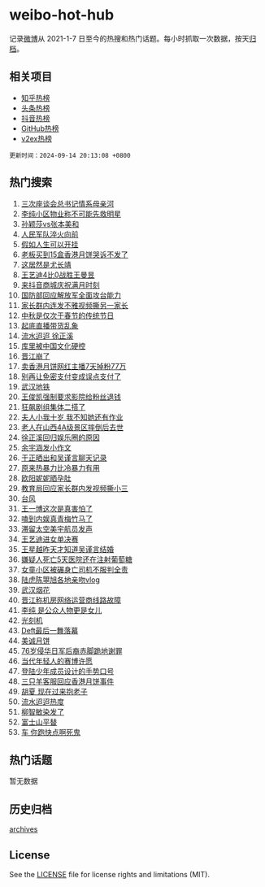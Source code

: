 # weibo-hot-hub

记录[微博](https://www.weibo.com)从 2021-1-7 日至今的热搜和热门话题。每小时抓取一次数据，按天[归档](archives)。

## 相关项目

- [知乎热榜](https://github.com/lonnyzhang423/zhihu-hot-hub)
- [头条热榜](https://github.com/lonnyzhang423/toutiao-hot-hub)
- [抖音热榜](https://github.com/lonnyzhang423/douyin-hot-hub)
- [GitHub热榜](https://github.com/lonnyzhang423/github-hot-hub)
- [v2ex热榜](https://github.com/lonnyzhang423/v2ex-hot-hub)


`更新时间：2024-09-14 20:13:08 +0800`

## 热门搜索

1. [三次座谈会总书记情系母亲河](https://m.weibo.cn/search?containerid=100103type%3D1%26t%3D10%26q%3D%23%E4%B8%89%E6%AC%A1%E5%BA%A7%E8%B0%88%E4%BC%9A%E6%80%BB%E4%B9%A6%E8%AE%B0%E6%83%85%E7%B3%BB%E6%AF%8D%E4%BA%B2%E6%B2%B3%23&stream_entry_id=51&isnewpage=1&extparam=seat%3D1%26dgr%3D0%26filter_type%3Drealtimehot%26stream_entry_id%3D51%26c_type%3D51%26q%3D%2523%25E4%25B8%2589%25E6%25AC%25A1%25E5%25BA%25A7%25E8%25B0%2588%25E4%25BC%259A%25E6%2580%25BB%25E4%25B9%25A6%25E8%25AE%25B0%25E6%2583%2585%25E7%25B3%25BB%25E6%25AF%258D%25E4%25BA%25B2%25E6%25B2%25B3%2523%26cate%3D10103%26pos%3D0%26display_time%3D1726315987%26pre_seqid%3D17263159873490123437344)
1. [李纯小区物业称不可能先救明星](https://m.weibo.cn/search?containerid=100103type%3D1%26t%3D10%26q%3D%23%E6%9D%8E%E7%BA%AF%E5%B0%8F%E5%8C%BA%E7%89%A9%E4%B8%9A%E7%A7%B0%E4%B8%8D%E5%8F%AF%E8%83%BD%E5%85%88%E6%95%91%E6%98%8E%E6%98%9F%23&stream_entry_id=31&isnewpage=1&extparam=seat%3D1%26dgr%3D0%26stream_entry_id%3D31%26pos%3D0%26realpos%3D1%26filter_type%3Drealtimehot%26lcate%3D5001%26flag%3D1%26band_rank%3D1%26q%3D%2523%25E6%259D%258E%25E7%25BA%25AF%25E5%25B0%258F%25E5%258C%25BA%25E7%2589%25A9%25E4%25B8%259A%25E7%25A7%25B0%25E4%25B8%258D%25E5%258F%25AF%25E8%2583%25BD%25E5%2585%2588%25E6%2595%2591%25E6%2598%258E%25E6%2598%259F%2523%26cate%3D5001%26c_type%3D31%26display_time%3D1726315987%26pre_seqid%3D17263159873490123437344)
1. [孙颖莎vs张本美和](https://m.weibo.cn/search?containerid=100103type%3D1%26t%3D10%26q%3D%E5%AD%99%E9%A2%96%E8%8E%8Evs%E5%BC%A0%E6%9C%AC%E7%BE%8E%E5%92%8C&stream_entry_id=31&isnewpage=1&extparam=seat%3D1%26dgr%3D0%26stream_entry_id%3D31%26pos%3D1%26realpos%3D2%26filter_type%3Drealtimehot%26lcate%3D5001%26flag%3D1%26band_rank%3D2%26q%3D%25E5%25AD%2599%25E9%25A2%2596%25E8%258E%258Evs%25E5%25BC%25A0%25E6%259C%25AC%25E7%25BE%258E%25E5%2592%258C%26cate%3D5001%26c_type%3D31%26display_time%3D1726315987%26pre_seqid%3D17263159873490123437344)
1. [人民军队淬火向前](https://m.weibo.cn/search?containerid=100103type%3D1%26t%3D10%26q%3D%23%E4%BA%BA%E6%B0%91%E5%86%9B%E9%98%9F%E6%B7%AC%E7%81%AB%E5%90%91%E5%89%8D%23&stream_entry_id=31&isnewpage=1&extparam=seat%3D1%26dgr%3D0%26stream_entry_id%3D31%26pos%3D2%26realpos%3D3%26filter_type%3Drealtimehot%26lcate%3D5001%26flag%3D0%26band_rank%3D3%26q%3D%2523%25E4%25BA%25BA%25E6%25B0%2591%25E5%2586%259B%25E9%2598%259F%25E6%25B7%25AC%25E7%2581%25AB%25E5%2590%2591%25E5%2589%258D%2523%26cate%3D5001%26c_type%3D31%26display_time%3D1726315987%26pre_seqid%3D17263159873490123437344)
1. [假如人生可以开挂](https://m.weibo.cn/search?containerid=100103type%3D1%26t%3D10%26q%3D%23%E5%81%87%E5%A6%82%E4%BA%BA%E7%94%9F%E5%8F%AF%E4%BB%A5%E5%BC%80%E6%8C%82%23&stream_entry_id=31&isnewpage=1&extparam=seat%3D1%26is_ad_pos%3D1%26adid%3D254752%26stream_entry_id%3D31%26pos%3D3%26band_rank%3D4%26filter_type%3Drealtimehot%26lcate%3D5001%26c_type%3D31%26topic_ad%3D1%26q%3D%2523%25E5%2581%2587%25E5%25A6%2582%25E4%25BA%25BA%25E7%2594%259F%25E5%258F%25AF%25E4%25BB%25A5%25E5%25BC%2580%25E6%258C%2582%2523%26cate%3D5001%26dgr%3D0%26display_time%3D1726315987%26pre_seqid%3D17263159873490123437344)
1. [老板买到15盒香港月饼哭诉不发了](https://m.weibo.cn/search?containerid=100103type%3D1%26t%3D10%26q%3D%23%E8%80%81%E6%9D%BF%E4%B9%B0%E5%88%B015%E7%9B%92%E9%A6%99%E6%B8%AF%E6%9C%88%E9%A5%BC%E5%93%AD%E8%AF%89%E4%B8%8D%E5%8F%91%E4%BA%86%23&stream_entry_id=31&isnewpage=1&extparam=seat%3D1%26dgr%3D0%26stream_entry_id%3D31%26pos%3D4%26realpos%3D4%26filter_type%3Drealtimehot%26lcate%3D5001%26flag%3D2%26band_rank%3D4%26q%3D%2523%25E8%2580%2581%25E6%259D%25BF%25E4%25B9%25B0%25E5%2588%25B015%25E7%259B%2592%25E9%25A6%2599%25E6%25B8%25AF%25E6%259C%2588%25E9%25A5%25BC%25E5%2593%25AD%25E8%25AF%2589%25E4%25B8%258D%25E5%258F%2591%25E4%25BA%2586%2523%26cate%3D5001%26c_type%3D31%26display_time%3D1726315987%26pre_seqid%3D17263159873490123437344)
1. [这居然是尤长靖](https://m.weibo.cn/search?containerid=100103type%3D1%26t%3D10%26q%3D%E8%BF%99%E5%B1%85%E7%84%B6%E6%98%AF%E5%B0%A4%E9%95%BF%E9%9D%96&stream_entry_id=31&isnewpage=1&extparam=seat%3D1%26dgr%3D0%26stream_entry_id%3D31%26pos%3D5%26realpos%3D5%26filter_type%3Drealtimehot%26lcate%3D5001%26flag%3D1%26band_rank%3D5%26q%3D%25E8%25BF%2599%25E5%25B1%2585%25E7%2584%25B6%25E6%2598%25AF%25E5%25B0%25A4%25E9%2595%25BF%25E9%259D%2596%26cate%3D5001%26c_type%3D31%26display_time%3D1726315987%26pre_seqid%3D17263159873490123437344)
1. [王艺迪4比0战胜王曼昱](https://m.weibo.cn/search?containerid=100103type%3D1%26t%3D10%26q%3D%23%E7%8E%8B%E8%89%BA%E8%BF%AA4%E6%AF%940%E6%88%98%E8%83%9C%E7%8E%8B%E6%9B%BC%E6%98%B1%23&stream_entry_id=31&isnewpage=1&extparam=seat%3D1%26dgr%3D0%26stream_entry_id%3D31%26pos%3D6%26realpos%3D6%26filter_type%3Drealtimehot%26lcate%3D5001%26flag%3D1%26band_rank%3D6%26q%3D%2523%25E7%258E%258B%25E8%2589%25BA%25E8%25BF%25AA4%25E6%25AF%25940%25E6%2588%2598%25E8%2583%259C%25E7%258E%258B%25E6%259B%25BC%25E6%2598%25B1%2523%26cate%3D5001%26c_type%3D31%26display_time%3D1726315987%26pre_seqid%3D17263159873490123437344)
1. [来抖音商城庆祝满月时刻](https://m.weibo.cn/search?containerid=100103type%3D1%26t%3D10%26q%3D%23%E6%9D%A5%E6%8A%96%E9%9F%B3%E5%95%86%E5%9F%8E%E5%BA%86%E7%A5%9D%E6%BB%A1%E6%9C%88%E6%97%B6%E5%88%BB%23&stream_entry_id=31&isnewpage=1&extparam=seat%3D1%26is_ad_pos%3D1%26adid%3D254978%26stream_entry_id%3D31%26pos%3D7%26band_rank%3D7%26filter_type%3Drealtimehot%26lcate%3D5001%26c_type%3D31%26topic_ad%3D1%26q%3D%2523%25E6%259D%25A5%25E6%258A%2596%25E9%259F%25B3%25E5%2595%2586%25E5%259F%258E%25E5%25BA%2586%25E7%25A5%259D%25E6%25BB%25A1%25E6%259C%2588%25E6%2597%25B6%25E5%2588%25BB%2523%26cate%3D5001%26dgr%3D0%26display_time%3D1726315987%26pre_seqid%3D17263159873490123437344)
1. [国防部回应解放军全面攻台能力](https://m.weibo.cn/search?containerid=100103type%3D1%26t%3D10%26q%3D%23%E5%9B%BD%E9%98%B2%E9%83%A8%E5%9B%9E%E5%BA%94%E8%A7%A3%E6%94%BE%E5%86%9B%E5%85%A8%E9%9D%A2%E6%94%BB%E5%8F%B0%E8%83%BD%E5%8A%9B%23&stream_entry_id=31&isnewpage=1&extparam=seat%3D1%26dgr%3D0%26stream_entry_id%3D31%26pos%3D8%26realpos%3D7%26filter_type%3Drealtimehot%26lcate%3D5001%26flag%3D0%26band_rank%3D7%26q%3D%2523%25E5%259B%25BD%25E9%2598%25B2%25E9%2583%25A8%25E5%259B%259E%25E5%25BA%2594%25E8%25A7%25A3%25E6%2594%25BE%25E5%2586%259B%25E5%2585%25A8%25E9%259D%25A2%25E6%2594%25BB%25E5%258F%25B0%25E8%2583%25BD%25E5%258A%259B%2523%26cate%3D5001%26c_type%3D31%26display_time%3D1726315987%26pre_seqid%3D17263159873490123437344)
1. [家长群内连发不雅视频撕另一家长](https://m.weibo.cn/search?containerid=100103type%3D1%26t%3D10%26q%3D%23%E5%AE%B6%E9%95%BF%E7%BE%A4%E5%86%85%E8%BF%9E%E5%8F%91%E4%B8%8D%E9%9B%85%E8%A7%86%E9%A2%91%E6%92%95%E5%8F%A6%E4%B8%80%E5%AE%B6%E9%95%BF%23&stream_entry_id=31&isnewpage=1&extparam=seat%3D1%26dgr%3D0%26stream_entry_id%3D31%26pos%3D9%26realpos%3D8%26filter_type%3Drealtimehot%26lcate%3D5001%26flag%3D0%26band_rank%3D8%26q%3D%2523%25E5%25AE%25B6%25E9%2595%25BF%25E7%25BE%25A4%25E5%2586%2585%25E8%25BF%259E%25E5%258F%2591%25E4%25B8%258D%25E9%259B%2585%25E8%25A7%2586%25E9%25A2%2591%25E6%2592%2595%25E5%258F%25A6%25E4%25B8%2580%25E5%25AE%25B6%25E9%2595%25BF%2523%26cate%3D5001%26c_type%3D31%26display_time%3D1726315987%26pre_seqid%3D17263159873490123437344)
1. [中秋是仅次于春节的传统节日](https://m.weibo.cn/search?containerid=100103type%3D1%26t%3D10%26q%3D%23%E4%B8%AD%E7%A7%8B%E6%98%AF%E4%BB%85%E6%AC%A1%E4%BA%8E%E6%98%A5%E8%8A%82%E7%9A%84%E4%BC%A0%E7%BB%9F%E8%8A%82%E6%97%A5%23&stream_entry_id=31&isnewpage=1&extparam=seat%3D1%26dgr%3D0%26stream_entry_id%3D31%26pos%3D10%26realpos%3D9%26filter_type%3Drealtimehot%26lcate%3D5001%26flag%3D0%26band_rank%3D9%26q%3D%2523%25E4%25B8%25AD%25E7%25A7%258B%25E6%2598%25AF%25E4%25BB%2585%25E6%25AC%25A1%25E4%25BA%258E%25E6%2598%25A5%25E8%258A%2582%25E7%259A%2584%25E4%25BC%25A0%25E7%25BB%259F%25E8%258A%2582%25E6%2597%25A5%2523%26cate%3D5001%26c_type%3D31%26display_time%3D1726315987%26pre_seqid%3D17263159873490123437344)
1. [起底直播带货乱象](https://m.weibo.cn/search?containerid=100103type%3D1%26t%3D10%26q%3D%23%E8%B5%B7%E5%BA%95%E7%9B%B4%E6%92%AD%E5%B8%A6%E8%B4%A7%E4%B9%B1%E8%B1%A1%23&stream_entry_id=31&isnewpage=1&extparam=seat%3D1%26dgr%3D0%26stream_entry_id%3D31%26pos%3D11%26realpos%3D10%26filter_type%3Drealtimehot%26lcate%3D5001%26flag%3D1%26band_rank%3D10%26q%3D%2523%25E8%25B5%25B7%25E5%25BA%2595%25E7%259B%25B4%25E6%2592%25AD%25E5%25B8%25A6%25E8%25B4%25A7%25E4%25B9%25B1%25E8%25B1%25A1%2523%26cate%3D5001%26c_type%3D31%26display_time%3D1726315987%26pre_seqid%3D17263159873490123437344)
1. [流水迢迢 徐正溪](https://m.weibo.cn/search?containerid=100103type%3D1%26t%3D10%26q%3D%E6%B5%81%E6%B0%B4%E8%BF%A2%E8%BF%A2+%E5%BE%90%E6%AD%A3%E6%BA%AA&stream_entry_id=31&isnewpage=1&extparam=seat%3D1%26dgr%3D0%26stream_entry_id%3D31%26pos%3D12%26realpos%3D11%26filter_type%3Drealtimehot%26lcate%3D5001%26flag%3D1%26band_rank%3D11%26q%3D%25E6%25B5%2581%25E6%25B0%25B4%25E8%25BF%25A2%25E8%25BF%25A2%2520%25E5%25BE%2590%25E6%25AD%25A3%25E6%25BA%25AA%26cate%3D5001%26c_type%3D31%26display_time%3D1726315987%26pre_seqid%3D17263159873490123437344)
1. [库里被中国文化硬控](https://m.weibo.cn/search?containerid=100103type%3D1%26t%3D10%26q%3D%23%E5%BA%93%E9%87%8C%E8%A2%AB%E4%B8%AD%E5%9B%BD%E6%96%87%E5%8C%96%E7%A1%AC%E6%8E%A7%23&stream_entry_id=31&isnewpage=1&extparam=seat%3D1%26dgr%3D0%26adid%3D255126%26stream_entry_id%3D31%26pos%3D13%26realpos%3D12%26filter_type%3Drealtimehot%26lcate%3D5001%26c_type%3D31%26band_rank%3D12%26q%3D%2523%25E5%25BA%2593%25E9%2587%258C%25E8%25A2%25AB%25E4%25B8%25AD%25E5%259B%25BD%25E6%2596%2587%25E5%258C%2596%25E7%25A1%25AC%25E6%258E%25A7%2523%26cate%3D5001%26flag%3D0%26display_time%3D1726315987%26pre_seqid%3D17263159873490123437344)
1. [晋江崩了](https://m.weibo.cn/search?containerid=100103type%3D1%26t%3D10%26q%3D%E6%99%8B%E6%B1%9F%E5%B4%A9%E4%BA%86&stream_entry_id=31&isnewpage=1&extparam=seat%3D1%26dgr%3D0%26stream_entry_id%3D31%26pos%3D14%26realpos%3D13%26filter_type%3Drealtimehot%26lcate%3D5001%26flag%3D2%26band_rank%3D13%26q%3D%25E6%2599%258B%25E6%25B1%259F%25E5%25B4%25A9%25E4%25BA%2586%26cate%3D5001%26c_type%3D31%26display_time%3D1726315987%26pre_seqid%3D17263159873490123437344)
1. [卖香港月饼网红主播7天掉粉77万](https://m.weibo.cn/search?containerid=100103type%3D1%26t%3D10%26q%3D%23%E5%8D%96%E9%A6%99%E6%B8%AF%E6%9C%88%E9%A5%BC%E7%BD%91%E7%BA%A2%E4%B8%BB%E6%92%AD7%E5%A4%A9%E6%8E%89%E7%B2%8977%E4%B8%87%23&stream_entry_id=31&isnewpage=1&extparam=seat%3D1%26dgr%3D0%26stream_entry_id%3D31%26pos%3D15%26realpos%3D14%26filter_type%3Drealtimehot%26lcate%3D5001%26flag%3D1%26band_rank%3D14%26q%3D%2523%25E5%258D%2596%25E9%25A6%2599%25E6%25B8%25AF%25E6%259C%2588%25E9%25A5%25BC%25E7%25BD%2591%25E7%25BA%25A2%25E4%25B8%25BB%25E6%2592%25AD7%25E5%25A4%25A9%25E6%258E%2589%25E7%25B2%258977%25E4%25B8%2587%2523%26cate%3D5001%26c_type%3D31%26display_time%3D1726315987%26pre_seqid%3D17263159873490123437344)
1. [别再让免密支付变成误点支付了](https://m.weibo.cn/search?containerid=100103type%3D1%26t%3D10%26q%3D%23%E5%88%AB%E5%86%8D%E8%AE%A9%E5%85%8D%E5%AF%86%E6%94%AF%E4%BB%98%E5%8F%98%E6%88%90%E8%AF%AF%E7%82%B9%E6%94%AF%E4%BB%98%E4%BA%86%23&stream_entry_id=31&isnewpage=1&extparam=seat%3D1%26dgr%3D0%26stream_entry_id%3D31%26pos%3D16%26realpos%3D15%26filter_type%3Drealtimehot%26lcate%3D5001%26flag%3D1%26band_rank%3D15%26q%3D%2523%25E5%2588%25AB%25E5%2586%258D%25E8%25AE%25A9%25E5%2585%258D%25E5%25AF%2586%25E6%2594%25AF%25E4%25BB%2598%25E5%258F%2598%25E6%2588%2590%25E8%25AF%25AF%25E7%2582%25B9%25E6%2594%25AF%25E4%25BB%2598%25E4%25BA%2586%2523%26cate%3D5001%26c_type%3D31%26display_time%3D1726315987%26pre_seqid%3D17263159873490123437344)
1. [武汉地铁](https://m.weibo.cn/search?containerid=100103type%3D1%26t%3D10%26q%3D%E6%AD%A6%E6%B1%89%E5%9C%B0%E9%93%81&stream_entry_id=31&isnewpage=1&extparam=seat%3D1%26dgr%3D0%26stream_entry_id%3D31%26pos%3D17%26realpos%3D16%26filter_type%3Drealtimehot%26lcate%3D5001%26flag%3D1%26band_rank%3D16%26q%3D%25E6%25AD%25A6%25E6%25B1%2589%25E5%259C%25B0%25E9%2593%2581%26cate%3D5001%26c_type%3D31%26display_time%3D1726315987%26pre_seqid%3D17263159873490123437344)
1. [王俊凯强制要求影院给粉丝退钱](https://m.weibo.cn/search?containerid=100103type%3D1%26t%3D10%26q%3D%23%E7%8E%8B%E4%BF%8A%E5%87%AF%E5%BC%BA%E5%88%B6%E8%A6%81%E6%B1%82%E5%BD%B1%E9%99%A2%E7%BB%99%E7%B2%89%E4%B8%9D%E9%80%80%E9%92%B1%23&stream_entry_id=31&isnewpage=1&extparam=seat%3D1%26dgr%3D0%26stream_entry_id%3D31%26pos%3D18%26realpos%3D17%26filter_type%3Drealtimehot%26lcate%3D5001%26flag%3D0%26band_rank%3D17%26q%3D%2523%25E7%258E%258B%25E4%25BF%258A%25E5%2587%25AF%25E5%25BC%25BA%25E5%2588%25B6%25E8%25A6%2581%25E6%25B1%2582%25E5%25BD%25B1%25E9%2599%25A2%25E7%25BB%2599%25E7%25B2%2589%25E4%25B8%259D%25E9%2580%2580%25E9%2592%25B1%2523%26cate%3D5001%26c_type%3D31%26display_time%3D1726315987%26pre_seqid%3D17263159873490123437344)
1. [狂飙剧组集体二搭了](https://m.weibo.cn/search?containerid=100103type%3D1%26t%3D10%26q%3D%E7%8B%82%E9%A3%99%E5%89%A7%E7%BB%84%E9%9B%86%E4%BD%93%E4%BA%8C%E6%90%AD%E4%BA%86&stream_entry_id=31&isnewpage=1&extparam=seat%3D1%26dgr%3D0%26stream_entry_id%3D31%26pos%3D19%26realpos%3D18%26filter_type%3Drealtimehot%26lcate%3D5001%26flag%3D0%26band_rank%3D18%26q%3D%25E7%258B%2582%25E9%25A3%2599%25E5%2589%25A7%25E7%25BB%2584%25E9%259B%2586%25E4%25BD%2593%25E4%25BA%258C%25E6%2590%25AD%25E4%25BA%2586%26cate%3D5001%26c_type%3D31%26display_time%3D1726315987%26pre_seqid%3D17263159873490123437344)
1. [夫人小我十岁 我不知她还有作业](https://m.weibo.cn/search?containerid=100103type%3D1%26t%3D10%26q%3D%E5%A4%AB%E4%BA%BA%E5%B0%8F%E6%88%91%E5%8D%81%E5%B2%81+%E6%88%91%E4%B8%8D%E7%9F%A5%E5%A5%B9%E8%BF%98%E6%9C%89%E4%BD%9C%E4%B8%9A&stream_entry_id=31&isnewpage=1&extparam=seat%3D1%26dgr%3D0%26stream_entry_id%3D31%26pos%3D20%26realpos%3D19%26filter_type%3Drealtimehot%26lcate%3D5001%26flag%3D2%26band_rank%3D19%26q%3D%25E5%25A4%25AB%25E4%25BA%25BA%25E5%25B0%258F%25E6%2588%2591%25E5%258D%2581%25E5%25B2%2581%2520%25E6%2588%2591%25E4%25B8%258D%25E7%259F%25A5%25E5%25A5%25B9%25E8%25BF%2598%25E6%259C%2589%25E4%25BD%259C%25E4%25B8%259A%26cate%3D5001%26c_type%3D31%26display_time%3D1726315987%26pre_seqid%3D17263159873490123437344)
1. [老人在山西4A级景区摔倒后去世](https://m.weibo.cn/search?containerid=100103type%3D1%26t%3D10%26q%3D%23%E8%80%81%E4%BA%BA%E5%9C%A8%E5%B1%B1%E8%A5%BF4A%E7%BA%A7%E6%99%AF%E5%8C%BA%E6%91%94%E5%80%92%E5%90%8E%E5%8E%BB%E4%B8%96%23&stream_entry_id=31&isnewpage=1&extparam=seat%3D1%26dgr%3D0%26stream_entry_id%3D31%26pos%3D21%26realpos%3D20%26filter_type%3Drealtimehot%26lcate%3D5001%26flag%3D1%26band_rank%3D20%26q%3D%2523%25E8%2580%2581%25E4%25BA%25BA%25E5%259C%25A8%25E5%25B1%25B1%25E8%25A5%25BF4A%25E7%25BA%25A7%25E6%2599%25AF%25E5%258C%25BA%25E6%2591%2594%25E5%2580%2592%25E5%2590%258E%25E5%258E%25BB%25E4%25B8%2596%2523%26cate%3D5001%26c_type%3D31%26display_time%3D1726315987%26pre_seqid%3D17263159873490123437344)
1. [徐正溪回归娱乐圈的原因](https://m.weibo.cn/search?containerid=100103type%3D1%26t%3D10%26q%3D%23%E5%BE%90%E6%AD%A3%E6%BA%AA%E5%9B%9E%E5%BD%92%E5%A8%B1%E4%B9%90%E5%9C%88%E7%9A%84%E5%8E%9F%E5%9B%A0%23&stream_entry_id=31&isnewpage=1&extparam=seat%3D1%26dgr%3D0%26stream_entry_id%3D31%26pos%3D22%26realpos%3D21%26filter_type%3Drealtimehot%26lcate%3D5001%26flag%3D1%26band_rank%3D21%26q%3D%2523%25E5%25BE%2590%25E6%25AD%25A3%25E6%25BA%25AA%25E5%259B%259E%25E5%25BD%2592%25E5%25A8%25B1%25E4%25B9%2590%25E5%259C%2588%25E7%259A%2584%25E5%258E%259F%25E5%259B%25A0%2523%26cate%3D5001%26c_type%3D31%26display_time%3D1726315987%26pre_seqid%3D17263159873490123437344)
1. [余宇涵发小作文](https://m.weibo.cn/search?containerid=100103type%3D1%26t%3D10%26q%3D%E4%BD%99%E5%AE%87%E6%B6%B5%E5%8F%91%E5%B0%8F%E4%BD%9C%E6%96%87&stream_entry_id=31&isnewpage=1&extparam=seat%3D1%26dgr%3D0%26stream_entry_id%3D31%26pos%3D23%26realpos%3D22%26filter_type%3Drealtimehot%26lcate%3D5001%26flag%3D2%26band_rank%3D22%26q%3D%25E4%25BD%2599%25E5%25AE%2587%25E6%25B6%25B5%25E5%258F%2591%25E5%25B0%258F%25E4%25BD%259C%25E6%2596%2587%26cate%3D5001%26c_type%3D31%26display_time%3D1726315987%26pre_seqid%3D17263159873490123437344)
1. [于正晒出和吴谨言聊天记录](https://m.weibo.cn/search?containerid=100103type%3D1%26t%3D10%26q%3D%23%E4%BA%8E%E6%AD%A3%E6%99%92%E5%87%BA%E5%92%8C%E5%90%B4%E8%B0%A8%E8%A8%80%E8%81%8A%E5%A4%A9%E8%AE%B0%E5%BD%95%23&stream_entry_id=31&isnewpage=1&extparam=seat%3D1%26dgr%3D0%26stream_entry_id%3D31%26pos%3D24%26realpos%3D23%26filter_type%3Drealtimehot%26lcate%3D5001%26flag%3D2%26band_rank%3D23%26q%3D%2523%25E4%25BA%258E%25E6%25AD%25A3%25E6%2599%2592%25E5%2587%25BA%25E5%2592%258C%25E5%2590%25B4%25E8%25B0%25A8%25E8%25A8%2580%25E8%2581%258A%25E5%25A4%25A9%25E8%25AE%25B0%25E5%25BD%2595%2523%26cate%3D5001%26c_type%3D31%26display_time%3D1726315987%26pre_seqid%3D17263159873490123437344)
1. [原来热暴力比冷暴力有用](https://m.weibo.cn/search?containerid=100103type%3D1%26t%3D10%26q%3D%E5%8E%9F%E6%9D%A5%E7%83%AD%E6%9A%B4%E5%8A%9B%E6%AF%94%E5%86%B7%E6%9A%B4%E5%8A%9B%E6%9C%89%E7%94%A8&stream_entry_id=31&isnewpage=1&extparam=seat%3D1%26dgr%3D0%26stream_entry_id%3D31%26pos%3D25%26realpos%3D24%26filter_type%3Drealtimehot%26lcate%3D5001%26flag%3D0%26band_rank%3D24%26q%3D%25E5%258E%259F%25E6%259D%25A5%25E7%2583%25AD%25E6%259A%25B4%25E5%258A%259B%25E6%25AF%2594%25E5%2586%25B7%25E6%259A%25B4%25E5%258A%259B%25E6%259C%2589%25E7%2594%25A8%26cate%3D5001%26c_type%3D31%26display_time%3D1726315987%26pre_seqid%3D17263159873490123437344)
1. [欧阳妮妮晒孕肚](https://m.weibo.cn/search?containerid=100103type%3D1%26t%3D10%26q%3D%23%E6%AC%A7%E9%98%B3%E5%A6%AE%E5%A6%AE%E6%99%92%E5%AD%95%E8%82%9A%23&stream_entry_id=31&isnewpage=1&extparam=seat%3D1%26dgr%3D0%26stream_entry_id%3D31%26pos%3D26%26realpos%3D25%26filter_type%3Drealtimehot%26lcate%3D5001%26flag%3D2%26band_rank%3D25%26q%3D%2523%25E6%25AC%25A7%25E9%2598%25B3%25E5%25A6%25AE%25E5%25A6%25AE%25E6%2599%2592%25E5%25AD%2595%25E8%2582%259A%2523%26cate%3D5001%26c_type%3D31%26display_time%3D1726315987%26pre_seqid%3D17263159873490123437344)
1. [教育局回应家长群内发视频撕小三](https://m.weibo.cn/search?containerid=100103type%3D1%26t%3D10%26q%3D%23%E6%95%99%E8%82%B2%E5%B1%80%E5%9B%9E%E5%BA%94%E5%AE%B6%E9%95%BF%E7%BE%A4%E5%86%85%E5%8F%91%E8%A7%86%E9%A2%91%E6%92%95%E5%B0%8F%E4%B8%89%23&stream_entry_id=31&isnewpage=1&extparam=seat%3D1%26dgr%3D0%26stream_entry_id%3D31%26pos%3D27%26realpos%3D26%26filter_type%3Drealtimehot%26lcate%3D5001%26flag%3D0%26band_rank%3D26%26q%3D%2523%25E6%2595%2599%25E8%2582%25B2%25E5%25B1%2580%25E5%259B%259E%25E5%25BA%2594%25E5%25AE%25B6%25E9%2595%25BF%25E7%25BE%25A4%25E5%2586%2585%25E5%258F%2591%25E8%25A7%2586%25E9%25A2%2591%25E6%2592%2595%25E5%25B0%258F%25E4%25B8%2589%2523%26cate%3D5001%26c_type%3D31%26display_time%3D1726315987%26pre_seqid%3D17263159873490123437344)
1. [台风](https://m.weibo.cn/search?containerid=100103type%3D1%26t%3D10%26q%3D%E5%8F%B0%E9%A3%8E&stream_entry_id=31&isnewpage=1&extparam=seat%3D1%26dgr%3D0%26stream_entry_id%3D31%26pos%3D28%26realpos%3D27%26filter_type%3Drealtimehot%26lcate%3D5001%26flag%3D0%26band_rank%3D27%26q%3D%25E5%258F%25B0%25E9%25A3%258E%26cate%3D5001%26c_type%3D31%26display_time%3D1726315987%26pre_seqid%3D17263159873490123437344)
1. [王一博这次是真害怕了](https://m.weibo.cn/search?containerid=100103type%3D1%26t%3D10%26q%3D%23%E7%8E%8B%E4%B8%80%E5%8D%9A%E8%BF%99%E6%AC%A1%E6%98%AF%E7%9C%9F%E5%AE%B3%E6%80%95%E4%BA%86%23&stream_entry_id=31&isnewpage=1&extparam=seat%3D1%26dgr%3D0%26stream_entry_id%3D31%26pos%3D29%26realpos%3D28%26filter_type%3Drealtimehot%26lcate%3D5001%26flag%3D1%26band_rank%3D28%26q%3D%2523%25E7%258E%258B%25E4%25B8%2580%25E5%258D%259A%25E8%25BF%2599%25E6%25AC%25A1%25E6%2598%25AF%25E7%259C%259F%25E5%25AE%25B3%25E6%2580%2595%25E4%25BA%2586%2523%26cate%3D5001%26c_type%3D31%26display_time%3D1726315987%26pre_seqid%3D17263159873490123437344)
1. [嗑到内娱真青梅竹马了](https://m.weibo.cn/search?containerid=100103type%3D1%26t%3D10%26q%3D%E5%97%91%E5%88%B0%E5%86%85%E5%A8%B1%E7%9C%9F%E9%9D%92%E6%A2%85%E7%AB%B9%E9%A9%AC%E4%BA%86&stream_entry_id=31&isnewpage=1&extparam=seat%3D1%26dgr%3D0%26stream_entry_id%3D31%26pos%3D30%26realpos%3D29%26filter_type%3Drealtimehot%26lcate%3D5001%26flag%3D0%26band_rank%3D29%26q%3D%25E5%2597%2591%25E5%2588%25B0%25E5%2586%2585%25E5%25A8%25B1%25E7%259C%259F%25E9%259D%2592%25E6%25A2%2585%25E7%25AB%25B9%25E9%25A9%25AC%25E4%25BA%2586%26cate%3D5001%26c_type%3D31%26display_time%3D1726315987%26pre_seqid%3D17263159873490123437344)
1. [滞留太空美宇航员发声](https://m.weibo.cn/search?containerid=100103type%3D1%26t%3D10%26q%3D%23%E6%BB%9E%E7%95%99%E5%A4%AA%E7%A9%BA%E7%BE%8E%E5%AE%87%E8%88%AA%E5%91%98%E5%8F%91%E5%A3%B0%23&stream_entry_id=31&isnewpage=1&extparam=seat%3D1%26dgr%3D0%26stream_entry_id%3D31%26pos%3D31%26realpos%3D30%26filter_type%3Drealtimehot%26lcate%3D5001%26flag%3D1%26band_rank%3D30%26q%3D%2523%25E6%25BB%259E%25E7%2595%2599%25E5%25A4%25AA%25E7%25A9%25BA%25E7%25BE%258E%25E5%25AE%2587%25E8%2588%25AA%25E5%2591%2598%25E5%258F%2591%25E5%25A3%25B0%2523%26cate%3D5001%26c_type%3D31%26display_time%3D1726315987%26pre_seqid%3D17263159873490123437344)
1. [王艺迪进女单决赛](https://m.weibo.cn/search?containerid=100103type%3D1%26t%3D10%26q%3D%23%E7%8E%8B%E8%89%BA%E8%BF%AA%E8%BF%9B%E5%A5%B3%E5%8D%95%E5%86%B3%E8%B5%9B%23&stream_entry_id=31&isnewpage=1&extparam=seat%3D1%26dgr%3D0%26stream_entry_id%3D31%26pos%3D32%26realpos%3D31%26filter_type%3Drealtimehot%26lcate%3D5001%26flag%3D1%26band_rank%3D31%26q%3D%2523%25E7%258E%258B%25E8%2589%25BA%25E8%25BF%25AA%25E8%25BF%259B%25E5%25A5%25B3%25E5%258D%2595%25E5%2586%25B3%25E8%25B5%259B%2523%26cate%3D5001%26c_type%3D31%26display_time%3D1726315987%26pre_seqid%3D17263159873490123437344)
1. [王星越昨天才知道吴谨言结婚](https://m.weibo.cn/search?containerid=100103type%3D1%26t%3D10%26q%3D%23%E7%8E%8B%E6%98%9F%E8%B6%8A%E6%98%A8%E5%A4%A9%E6%89%8D%E7%9F%A5%E9%81%93%E5%90%B4%E8%B0%A8%E8%A8%80%E7%BB%93%E5%A9%9A%23&stream_entry_id=31&isnewpage=1&extparam=seat%3D1%26dgr%3D0%26stream_entry_id%3D31%26pos%3D33%26realpos%3D32%26filter_type%3Drealtimehot%26lcate%3D5001%26flag%3D0%26band_rank%3D32%26q%3D%2523%25E7%258E%258B%25E6%2598%259F%25E8%25B6%258A%25E6%2598%25A8%25E5%25A4%25A9%25E6%2589%258D%25E7%259F%25A5%25E9%2581%2593%25E5%2590%25B4%25E8%25B0%25A8%25E8%25A8%2580%25E7%25BB%2593%25E5%25A9%259A%2523%26cate%3D5001%26c_type%3D31%26display_time%3D1726315987%26pre_seqid%3D17263159873490123437344)
1. [嫌疑人死亡5天医院还在注射葡萄糖](https://m.weibo.cn/search?containerid=100103type%3D1%26t%3D10%26q%3D%23%E5%AB%8C%E7%96%91%E4%BA%BA%E6%AD%BB%E4%BA%A15%E5%A4%A9%E5%8C%BB%E9%99%A2%E8%BF%98%E5%9C%A8%E6%B3%A8%E5%B0%84%E8%91%A1%E8%90%84%E7%B3%96%23&stream_entry_id=31&isnewpage=1&extparam=seat%3D1%26dgr%3D0%26stream_entry_id%3D31%26pos%3D34%26realpos%3D33%26filter_type%3Drealtimehot%26lcate%3D5001%26flag%3D0%26band_rank%3D33%26q%3D%2523%25E5%25AB%258C%25E7%2596%2591%25E4%25BA%25BA%25E6%25AD%25BB%25E4%25BA%25A15%25E5%25A4%25A9%25E5%258C%25BB%25E9%2599%25A2%25E8%25BF%2598%25E5%259C%25A8%25E6%25B3%25A8%25E5%25B0%2584%25E8%2591%25A1%25E8%2590%2584%25E7%25B3%2596%2523%26cate%3D5001%26c_type%3D31%26display_time%3D1726315987%26pre_seqid%3D17263159873490123437344)
1. [女童小区被碾身亡司机不服判全责](https://m.weibo.cn/search?containerid=100103type%3D1%26t%3D10%26q%3D%23%E5%A5%B3%E7%AB%A5%E5%B0%8F%E5%8C%BA%E8%A2%AB%E7%A2%BE%E8%BA%AB%E4%BA%A1%E5%8F%B8%E6%9C%BA%E4%B8%8D%E6%9C%8D%E5%88%A4%E5%85%A8%E8%B4%A3%23&stream_entry_id=31&isnewpage=1&extparam=seat%3D1%26dgr%3D0%26stream_entry_id%3D31%26pos%3D35%26realpos%3D34%26filter_type%3Drealtimehot%26lcate%3D5001%26flag%3D1%26band_rank%3D34%26q%3D%2523%25E5%25A5%25B3%25E7%25AB%25A5%25E5%25B0%258F%25E5%258C%25BA%25E8%25A2%25AB%25E7%25A2%25BE%25E8%25BA%25AB%25E4%25BA%25A1%25E5%258F%25B8%25E6%259C%25BA%25E4%25B8%258D%25E6%259C%258D%25E5%2588%25A4%25E5%2585%25A8%25E8%25B4%25A3%2523%26cate%3D5001%26c_type%3D31%26display_time%3D1726315987%26pre_seqid%3D17263159873490123437344)
1. [陆虎陈曌旭各地亲吻vlog](https://m.weibo.cn/search?containerid=100103type%3D1%26t%3D10%26q%3D%23%E9%99%86%E8%99%8E%E9%99%88%E6%9B%8C%E6%97%AD%E5%90%84%E5%9C%B0%E4%BA%B2%E5%90%BBvlog%23&stream_entry_id=31&isnewpage=1&extparam=seat%3D1%26dgr%3D0%26stream_entry_id%3D31%26pos%3D36%26realpos%3D35%26filter_type%3Drealtimehot%26lcate%3D5001%26flag%3D1%26band_rank%3D35%26q%3D%2523%25E9%2599%2586%25E8%2599%258E%25E9%2599%2588%25E6%259B%258C%25E6%2597%25AD%25E5%2590%2584%25E5%259C%25B0%25E4%25BA%25B2%25E5%2590%25BBvlog%2523%26cate%3D5001%26c_type%3D31%26display_time%3D1726315987%26pre_seqid%3D17263159873490123437344)
1. [武汉烟花](https://m.weibo.cn/search?containerid=100103type%3D1%26t%3D10%26q%3D%E6%AD%A6%E6%B1%89%E7%83%9F%E8%8A%B1&stream_entry_id=31&isnewpage=1&extparam=seat%3D1%26dgr%3D0%26stream_entry_id%3D31%26pos%3D37%26realpos%3D36%26filter_type%3Drealtimehot%26lcate%3D5001%26flag%3D1%26band_rank%3D36%26q%3D%25E6%25AD%25A6%25E6%25B1%2589%25E7%2583%259F%25E8%258A%25B1%26cate%3D5001%26c_type%3D31%26display_time%3D1726315987%26pre_seqid%3D17263159873490123437344)
1. [晋江称机房网络运营商线路故障](https://m.weibo.cn/search?containerid=100103type%3D1%26t%3D10%26q%3D%23%E6%99%8B%E6%B1%9F%E7%A7%B0%E6%9C%BA%E6%88%BF%E7%BD%91%E7%BB%9C%E8%BF%90%E8%90%A5%E5%95%86%E7%BA%BF%E8%B7%AF%E6%95%85%E9%9A%9C%23&stream_entry_id=31&isnewpage=1&extparam=seat%3D1%26dgr%3D0%26stream_entry_id%3D31%26pos%3D38%26realpos%3D37%26filter_type%3Drealtimehot%26lcate%3D5001%26flag%3D0%26band_rank%3D37%26q%3D%2523%25E6%2599%258B%25E6%25B1%259F%25E7%25A7%25B0%25E6%259C%25BA%25E6%2588%25BF%25E7%25BD%2591%25E7%25BB%259C%25E8%25BF%2590%25E8%2590%25A5%25E5%2595%2586%25E7%25BA%25BF%25E8%25B7%25AF%25E6%2595%2585%25E9%259A%259C%2523%26cate%3D5001%26c_type%3D31%26display_time%3D1726315987%26pre_seqid%3D17263159873490123437344)
1. [李纯 是公众人物更是女儿](https://m.weibo.cn/search?containerid=100103type%3D1%26t%3D10%26q%3D%E6%9D%8E%E7%BA%AF+%E6%98%AF%E5%85%AC%E4%BC%97%E4%BA%BA%E7%89%A9%E6%9B%B4%E6%98%AF%E5%A5%B3%E5%84%BF&stream_entry_id=31&isnewpage=1&extparam=seat%3D1%26dgr%3D0%26stream_entry_id%3D31%26pos%3D39%26realpos%3D38%26filter_type%3Drealtimehot%26lcate%3D5001%26flag%3D0%26band_rank%3D38%26q%3D%25E6%259D%258E%25E7%25BA%25AF%2520%25E6%2598%25AF%25E5%2585%25AC%25E4%25BC%2597%25E4%25BA%25BA%25E7%2589%25A9%25E6%259B%25B4%25E6%2598%25AF%25E5%25A5%25B3%25E5%2584%25BF%26cate%3D5001%26c_type%3D31%26display_time%3D1726315987%26pre_seqid%3D17263159873490123437344)
1. [光刻机](https://m.weibo.cn/search?containerid=100103type%3D1%26t%3D10%26q%3D%E5%85%89%E5%88%BB%E6%9C%BA&stream_entry_id=31&isnewpage=1&extparam=seat%3D1%26dgr%3D0%26stream_entry_id%3D31%26pos%3D40%26realpos%3D39%26filter_type%3Drealtimehot%26lcate%3D5001%26flag%3D1%26band_rank%3D39%26q%3D%25E5%2585%2589%25E5%2588%25BB%25E6%259C%25BA%26cate%3D5001%26c_type%3D31%26display_time%3D1726315987%26pre_seqid%3D17263159873490123437344)
1. [Deft最后一舞落幕](https://m.weibo.cn/search?containerid=100103type%3D1%26t%3D10%26q%3D%23Deft%E6%9C%80%E5%90%8E%E4%B8%80%E8%88%9E%E8%90%BD%E5%B9%95%23&stream_entry_id=31&isnewpage=1&extparam=seat%3D1%26dgr%3D0%26stream_entry_id%3D31%26pos%3D41%26realpos%3D40%26filter_type%3Drealtimehot%26lcate%3D5001%26flag%3D1%26band_rank%3D40%26q%3D%2523Deft%25E6%259C%2580%25E5%2590%258E%25E4%25B8%2580%25E8%2588%259E%25E8%2590%25BD%25E5%25B9%2595%2523%26cate%3D5001%26c_type%3D31%26display_time%3D1726315987%26pre_seqid%3D17263159873490123437344)
1. [美诚月饼](https://m.weibo.cn/search?containerid=100103type%3D1%26t%3D10%26q%3D%E7%BE%8E%E8%AF%9A%E6%9C%88%E9%A5%BC&stream_entry_id=31&isnewpage=1&extparam=seat%3D1%26dgr%3D0%26stream_entry_id%3D31%26pos%3D42%26realpos%3D41%26filter_type%3Drealtimehot%26lcate%3D5001%26flag%3D0%26band_rank%3D41%26q%3D%25E7%25BE%258E%25E8%25AF%259A%25E6%259C%2588%25E9%25A5%25BC%26cate%3D5001%26c_type%3D31%26display_time%3D1726315987%26pre_seqid%3D17263159873490123437344)
1. [76岁侵华日军后裔赤脚跪地谢罪](https://m.weibo.cn/search?containerid=100103type%3D1%26t%3D10%26q%3D%2376%E5%B2%81%E4%BE%B5%E5%8D%8E%E6%97%A5%E5%86%9B%E5%90%8E%E8%A3%94%E8%B5%A4%E8%84%9A%E8%B7%AA%E5%9C%B0%E8%B0%A2%E7%BD%AA%23&stream_entry_id=31&isnewpage=1&extparam=seat%3D1%26dgr%3D0%26stream_entry_id%3D31%26pos%3D43%26realpos%3D42%26filter_type%3Drealtimehot%26lcate%3D5001%26flag%3D1%26band_rank%3D42%26q%3D%252376%25E5%25B2%2581%25E4%25BE%25B5%25E5%258D%258E%25E6%2597%25A5%25E5%2586%259B%25E5%2590%258E%25E8%25A3%2594%25E8%25B5%25A4%25E8%2584%259A%25E8%25B7%25AA%25E5%259C%25B0%25E8%25B0%25A2%25E7%25BD%25AA%2523%26cate%3D5001%26c_type%3D31%26display_time%3D1726315987%26pre_seqid%3D17263159873490123437344)
1. [当代年轻人的赛博许愿](https://m.weibo.cn/search?containerid=100103type%3D1%26t%3D10%26q%3D%E5%BD%93%E4%BB%A3%E5%B9%B4%E8%BD%BB%E4%BA%BA%E7%9A%84%E8%B5%9B%E5%8D%9A%E8%AE%B8%E6%84%BF&stream_entry_id=31&isnewpage=1&extparam=seat%3D1%26dgr%3D0%26adid%3D255475%26stream_entry_id%3D31%26pos%3D44%26realpos%3D43%26filter_type%3Drealtimehot%26lcate%3D5001%26c_type%3D31%26band_rank%3D43%26q%3D%25E5%25BD%2593%25E4%25BB%25A3%25E5%25B9%25B4%25E8%25BD%25BB%25E4%25BA%25BA%25E7%259A%2584%25E8%25B5%259B%25E5%258D%259A%25E8%25AE%25B8%25E6%2584%25BF%26cate%3D5001%26flag%3D0%26display_time%3D1726315987%26pre_seqid%3D17263159873490123437344)
1. [登陆少年成员设计的手势口号](https://m.weibo.cn/search?containerid=100103type%3D1%26t%3D10%26q%3D%23%E7%99%BB%E9%99%86%E5%B0%91%E5%B9%B4%E6%88%90%E5%91%98%E8%AE%BE%E8%AE%A1%E7%9A%84%E6%89%8B%E5%8A%BF%E5%8F%A3%E5%8F%B7%23&stream_entry_id=31&isnewpage=1&extparam=seat%3D1%26dgr%3D0%26stream_entry_id%3D31%26pos%3D45%26realpos%3D44%26filter_type%3Drealtimehot%26lcate%3D5001%26flag%3D1%26band_rank%3D44%26q%3D%2523%25E7%2599%25BB%25E9%2599%2586%25E5%25B0%2591%25E5%25B9%25B4%25E6%2588%2590%25E5%2591%2598%25E8%25AE%25BE%25E8%25AE%25A1%25E7%259A%2584%25E6%2589%258B%25E5%258A%25BF%25E5%258F%25A3%25E5%258F%25B7%2523%26cate%3D5001%26c_type%3D31%26display_time%3D1726315987%26pre_seqid%3D17263159873490123437344)
1. [三只羊客服回应香港月饼事件](https://m.weibo.cn/search?containerid=100103type%3D1%26t%3D10%26q%3D%23%E4%B8%89%E5%8F%AA%E7%BE%8A%E5%AE%A2%E6%9C%8D%E5%9B%9E%E5%BA%94%E9%A6%99%E6%B8%AF%E6%9C%88%E9%A5%BC%E4%BA%8B%E4%BB%B6%23&stream_entry_id=31&isnewpage=1&extparam=seat%3D1%26dgr%3D0%26stream_entry_id%3D31%26pos%3D46%26realpos%3D45%26filter_type%3Drealtimehot%26lcate%3D5001%26flag%3D1%26band_rank%3D45%26q%3D%2523%25E4%25B8%2589%25E5%258F%25AA%25E7%25BE%258A%25E5%25AE%25A2%25E6%259C%258D%25E5%259B%259E%25E5%25BA%2594%25E9%25A6%2599%25E6%25B8%25AF%25E6%259C%2588%25E9%25A5%25BC%25E4%25BA%258B%25E4%25BB%25B6%2523%26cate%3D5001%26c_type%3D31%26display_time%3D1726315987%26pre_seqid%3D17263159873490123437344)
1. [胡夏 现在过来抱老子](https://m.weibo.cn/search?containerid=100103type%3D1%26t%3D10%26q%3D%E8%83%A1%E5%A4%8F+%E7%8E%B0%E5%9C%A8%E8%BF%87%E6%9D%A5%E6%8A%B1%E8%80%81%E5%AD%90&stream_entry_id=31&isnewpage=1&extparam=seat%3D1%26dgr%3D0%26stream_entry_id%3D31%26pos%3D47%26realpos%3D46%26filter_type%3Drealtimehot%26lcate%3D5001%26flag%3D1%26band_rank%3D46%26q%3D%25E8%2583%25A1%25E5%25A4%258F%2520%25E7%258E%25B0%25E5%259C%25A8%25E8%25BF%2587%25E6%259D%25A5%25E6%258A%25B1%25E8%2580%2581%25E5%25AD%2590%26cate%3D5001%26c_type%3D31%26display_time%3D1726315987%26pre_seqid%3D17263159873490123437344)
1. [流水迢迢热度](https://m.weibo.cn/search?containerid=100103type%3D1%26t%3D10%26q%3D%E6%B5%81%E6%B0%B4%E8%BF%A2%E8%BF%A2%E7%83%AD%E5%BA%A6&stream_entry_id=31&isnewpage=1&extparam=seat%3D1%26dgr%3D0%26stream_entry_id%3D31%26pos%3D48%26realpos%3D47%26filter_type%3Drealtimehot%26lcate%3D5001%26flag%3D1%26band_rank%3D47%26q%3D%25E6%25B5%2581%25E6%25B0%25B4%25E8%25BF%25A2%25E8%25BF%25A2%25E7%2583%25AD%25E5%25BA%25A6%26cate%3D5001%26c_type%3D31%26display_time%3D1726315987%26pre_seqid%3D17263159873490123437344)
1. [柳智敏染发了](https://m.weibo.cn/search?containerid=100103type%3D1%26t%3D10%26q%3D%23%E6%9F%B3%E6%99%BA%E6%95%8F%E6%9F%93%E5%8F%91%E4%BA%86%23&stream_entry_id=31&isnewpage=1&extparam=seat%3D1%26dgr%3D0%26stream_entry_id%3D31%26pos%3D49%26realpos%3D48%26filter_type%3Drealtimehot%26lcate%3D5001%26flag%3D1%26band_rank%3D48%26q%3D%2523%25E6%259F%25B3%25E6%2599%25BA%25E6%2595%258F%25E6%259F%2593%25E5%258F%2591%25E4%25BA%2586%2523%26cate%3D5001%26c_type%3D31%26display_time%3D1726315987%26pre_seqid%3D17263159873490123437344)
1. [富士山平替](https://m.weibo.cn/search?containerid=100103type%3D1%26t%3D10%26q%3D%E5%AF%8C%E5%A3%AB%E5%B1%B1%E5%B9%B3%E6%9B%BF&stream_entry_id=31&isnewpage=1&extparam=seat%3D1%26dgr%3D0%26stream_entry_id%3D31%26pos%3D50%26realpos%3D49%26filter_type%3Drealtimehot%26lcate%3D5001%26flag%3D0%26band_rank%3D49%26q%3D%25E5%25AF%258C%25E5%25A3%25AB%25E5%25B1%25B1%25E5%25B9%25B3%25E6%259B%25BF%26cate%3D5001%26c_type%3D31%26display_time%3D1726315987%26pre_seqid%3D17263159873490123437344)
1. [车 你跑快点啊死鬼](https://m.weibo.cn/search?containerid=100103type%3D1%26t%3D10%26q%3D%E8%BD%A6+%E4%BD%A0%E8%B7%91%E5%BF%AB%E7%82%B9%E5%95%8A%E6%AD%BB%E9%AC%BC&stream_entry_id=31&isnewpage=1&extparam=seat%3D1%26dgr%3D0%26stream_entry_id%3D31%26pos%3D51%26realpos%3D50%26filter_type%3Drealtimehot%26lcate%3D5001%26flag%3D0%26band_rank%3D50%26q%3D%25E8%25BD%25A6%2520%25E4%25BD%25A0%25E8%25B7%2591%25E5%25BF%25AB%25E7%2582%25B9%25E5%2595%258A%25E6%25AD%25BB%25E9%25AC%25BC%26cate%3D5001%26c_type%3D31%26display_time%3D1726315987%26pre_seqid%3D17263159873490123437344)

## 热门话题

暂无数据

## 历史归档

[archives](archives)

## License

See the [LICENSE](LICENSE) file for license rights and limitations (MIT).
